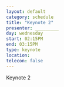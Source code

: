 ```yaml
---
layout: default
category: schedule
title: "Keynote 2"
presenter: _________
day: wednesday
start: 02:15PM
end: 03:15PM
type: keynote
location:
telecon: false
---
```


Keynote 2
